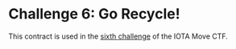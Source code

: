 # Challenge 6: Go Recycle!

This contract is used in the [sixth challenge](../../../../content/developer/iota-move-ctf/challenge_6.mdx) of the IOTA Move CTF.